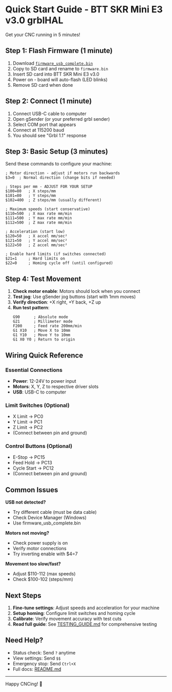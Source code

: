 # Quick Start Guide - BTT SKR Mini E3 v3.0 grblHAL

Get your CNC running in 5 minutes!

## Step 1: Flash Firmware (1 minute)

1. Download [`firmware_usb_complete.bin`](firmware/firmware_usb_complete.bin)
2. Copy to SD card and rename to `firmware.bin`
3. Insert SD card into BTT SKR Mini E3 v3.0
4. Power on - board will auto-flash (LED blinks)
5. Remove SD card when done

## Step 2: Connect (1 minute)

1. Connect USB-C cable to computer
2. Open gSender (or your preferred grbl sender)
3. Select COM port that appears
4. Connect at 115200 baud
5. You should see "Grbl 1.1" response

## Step 3: Basic Setup (3 minutes)

Send these commands to configure your machine:

```gcode
; Motor direction - adjust if motors run backwards
$3=0  ; Normal direction (change bits if needed)

; Steps per mm - ADJUST FOR YOUR SETUP
$100=80   ; X steps/mm 
$101=80   ; Y steps/mm
$102=400  ; Z steps/mm (usually different)

; Maximum speeds (start conservative)
$110=500  ; X max rate mm/min
$111=500  ; Y max rate mm/min  
$112=500  ; Z max rate mm/min

; Acceleration (start low)
$120=50   ; X accel mm/sec²
$121=50   ; Y accel mm/sec²
$122=50   ; Z accel mm/sec²

; Enable hard limits (if switches connected)
$21=1     ; Hard limits on
$22=0     ; Homing cycle off (until configured)
```

## Step 4: Test Movement

1. **Check motor enable**: Motors should lock when you connect
2. **Test jog**: Use gSender jog buttons (start with 1mm moves)
3. **Verify direction**: +X right, +Y back, +Z up
4. **Run test pattern**:
   ```gcode
   G90      ; Absolute mode
   G21      ; Millimeter mode
   F200     ; Feed rate 200mm/min
   G1 X10   ; Move X to 10mm
   G1 Y10   ; Move Y to 10mm
   G1 X0 Y0 ; Return to origin
   ```

## Wiring Quick Reference

### Essential Connections
- **Power**: 12-24V to power input
- **Motors**: X, Y, Z to respective driver slots
- **USB**: USB-C to computer

### Limit Switches (Optional)
- X Limit → PC0
- Y Limit → PC1  
- Z Limit → PC2
- (Connect between pin and ground)

### Control Buttons (Optional)
- E-Stop → PC15
- Feed Hold → PC13
- Cycle Start → PC12
- (Connect between pin and ground)

## Common Issues

**USB not detected?**
- Try different cable (must be data cable)
- Check Device Manager (Windows)
- Use firmware_usb_complete.bin

**Motors not moving?**
- Check power supply is on
- Verify motor connections
- Try inverting enable with $4=7

**Movement too slow/fast?**
- Adjust $110-112 (max speeds)
- Check $100-102 (steps/mm)

## Next Steps

1. **Fine-tune settings**: Adjust speeds and acceleration for your machine
2. **Setup homing**: Configure limit switches and homing cycle
3. **Calibrate**: Verify movement accuracy with test cuts
4. **Read full guide**: See [TESTING_GUIDE.md](TESTING_GUIDE.md) for comprehensive testing

## Need Help?

- Status check: Send `?` anytime
- View settings: Send `$$`
- Emergency stop: Send `Ctrl+X`
- Full docs: [README.md](README.md)

---
Happy CNCing! 🎉